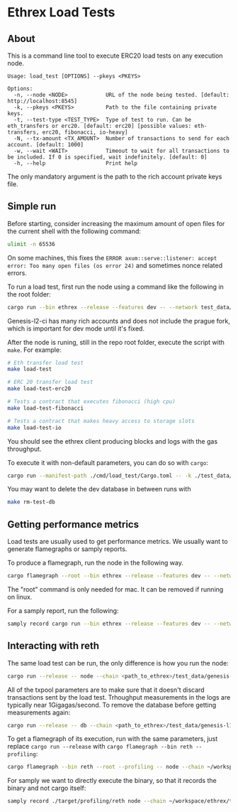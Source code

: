 # Ethrex Load Tests

## About

This is a command line tool to execute ERC20 load tests on any execution node.

```
Usage: load_test [OPTIONS] --pkeys <PKEYS>

Options:
  -n, --node <NODE>            URL of the node being tested. [default: http://localhost:8545]
  -k, --pkeys <PKEYS>          Path to the file containing private keys.
  -t, --test-type <TEST_TYPE>  Type of test to run. Can be eth_transfers or erc20. [default: erc20] [possible values: eth-transfers, erc20, fibonacci, io-heavy]
  -N, --tx-amount <TX_AMOUNT>  Number of transactions to send for each account. [default: 1000]
  -w, --wait <WAIT>            Timeout to wait for all transactions to be included. If 0 is specified, wait indefinitely. [default: 0]
  -h, --help                   Print help
```

The only mandatory argument is the path to the rich account private keys file.

## Simple run

Before starting, consider increasing the maximum amount of open files for the current shell with the following command:

```bash
ulimit -n 65536
```

On some machines, this fixes the `ERROR axum::serve::listener: accept error: Too many open files (os error 24)` and sometimes nonce related errors.

To run a load test, first run the node using a command like the following in the root folder:

```bash
cargo run --bin ethrex --release --features dev -- --network test_data/genesis-l1-dev.json --dev
```

Genesis-l2-ci has many rich accounts and does not include the prague fork, which is important for dev mode until it's fixed.

After the node is runing, still in the repo root folder, execute the script with `make`. For example:

```bash
# Eth transfer load test
make load-test

# ERC 20 transfer load test
make load-test-erc20

# Tests a contract that executes fibonacci (high cpu)
make load-test-fibonacci

# Tests a contract that makes heavy access to storage slots
make load-test-io
```

You should see the ethrex client producing blocks and logs with the gas throughput.

To execute it with non-default parameters, you can do so with `cargo`:

```bash
cargo run --manifest-path ./cmd/load_test/Cargo.toml -- -k ./test_data/private_keys.txt -t erc20 -N 1000 -n http://localhost:8545
```

You may want to delete the dev database in between runs with

```bash
make rm-test-db
```

## Getting performance metrics

Load tests are usually used to get performance metrics. We usually want to generate flamegraphs or samply reports.

To produce a flamegraph, run the node in the following way.

```bash
cargo flamegraph --root --bin ethrex --release --features dev -- --network test_data/genesis-l1-dev.json --dev
```

The "root" command is only needed for mac. It can be removed if running on linux.

For a samply report, run the following:

```bash
samply record cargo run --bin ethrex --release --features dev -- --network test_data/genesis-l1-dev.json --dev
```

## Interacting with reth

The same load test can be run, the only difference is how you run the node:

```bash
cargo run --release -- node --chain <path_to_ethrex>/test_data/genesis-l1-dev.json --dev --dev.block-time 5000ms --http.port 8545 --txpool.max-pending-txns 100000000 --txpool.max-new-txns 1000000000 --txpool.pending-max-count 100000000 --txpool.pending-max-size 10000000000 --txpool.basefee-max-count 100000000000 --txpool.basefee-max-size 1000000000000 --txpool.queued-max-count 1000000000
```

All of the txpool parameters are to make sure that it doesn't discard transactions sent by the load test. Trhoughput measurements in the logs are typically near 1Gigagas/second. To remove the database before getting measurements again:

```bash
cargo run --release -- db --chain <path_to_ethrex>/test_data/genesis-l1-dev.json drop -f
```

To get a flamegraph of its execution, run with the same parameters, just replace `cargo run --release` with `cargo flamegraph --bin reth --profiling`:

```bash
cargo flamegraph --bin reth --root --profiling -- node --chain ~/workspace/ethrex/test_data/genesis-l1-dev.json --dev --dev.block-time 5000ms --http.port 8545 --txpool.max-pending-txns 100000000 --txpool.max-new-txns 1000000000 --txpool.pending-max-count 100000000 --txpool.pending-max-size 10000000000 --txpool.basefee-max-count 100000000000 --txpool.basefee-max-size 1000000000000 --txpool.queued-max-count 1000000000
```

For samply we want to directly execute the binary, so that it records the binary and not cargo itself:

```bash
samply record ./target/profiling/reth node --chain ~/workspace/ethrex/test_data/genesis-l1-dev.json --dev --dev.block-time 5000ms --http.port 8545 --txpool.max-pending-txns 100000000 --txpool.max-new-txns 1000000000 --txpool.pending-max-count 100000000 --txpool.pending-max-size 10000000000 --txpool.basefee-max-count 100000000000 --txpool.basefee-max-size 1000000000000 --txpool.queued-max-count 1000000000
```